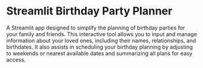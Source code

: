# Streamlit Birthday Party Planner

A Streamlit app designed to simplify the planning of birthday parties for your family and friends. This interactive tool allows you to input and manage information about your loved ones, including their names, relationships, and birthdates. It also assists in scheduling your birthday planning by adjusting to weekends or nearest available dates and summarizing all plans for easy access.

